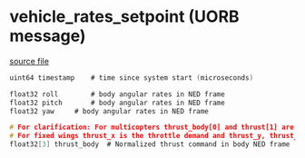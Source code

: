 # vehicle_rates_setpoint (UORB message)



[source file](https://github.com/PX4/PX4-Autopilot/blob/main/msg/vehicle_rates_setpoint.msg)

```c
uint64 timestamp    # time since system start (microseconds)

float32 roll        # body angular rates in NED frame
float32 pitch       # body angular rates in NED frame
float32 yaw     # body angular rates in NED frame

# For clarification: For multicopters thrust_body[0] and thrust[1] are usually 0 and thrust[2] is the negative throttle demand.
# For fixed wings thrust_x is the throttle demand and thrust_y, thrust_z will usually be zero.
float32[3] thrust_body  # Normalized thrust command in body NED frame [-1,1]

```

